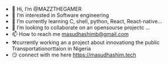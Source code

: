 - 👋 Hi, I’m @MAZZTHEGAMER
- 👀 I’m interested in Software engineering 
- 🌱 I’m currently learning C, shell, python, React, React-native...
- 💞️ I’m looking to collaborate on an opensourse projectc  ...
- 📫 How to reach me masudhashimb@gmail.com 
- ⚒️currently working an a project about innovationg the public Transportationorttaion in Nigeria 
- 😏 connect with me here https://masudhashim.tech

<!---
MAZZTHEGAMER/MAZZTHEGAMER is a ✨ special ✨ repository because its `README.md` (this file) appears on your GitHub profile.
You can click the Preview link to take a look at your changes.
 --->
